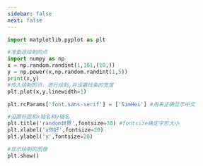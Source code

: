 ```yaml
---
sidebar: false
next: false
---
```

<BlogInfo/>






```python
import matplotlib.pyplot as plt

#准备返绘制的点
import numpy as np
x = np.random.randint(1,101,(10,))
y = np.power(x,np.random.randint(1,5))
print(x,y)
#传入绘制的点，进行绘制,并设置线条的宽度
plt.plot(x,y,linewidth=1)

plt.rcParams['font.sans-serif'] = ['SimHei'] #用来正确显示中文

#设置标题和x轴名和y轴名
plt.title('random世界',fontsize=30) #fontsize确定字形大小
plt.xlabel('x你好',fontsize=20)
plt.ylabel('y',fontsize=20)

#显示绘制的图像
plt.show()
```






<ActionBox />
        
<style>#top-box {margin-top:0.5rem!important;}</style>